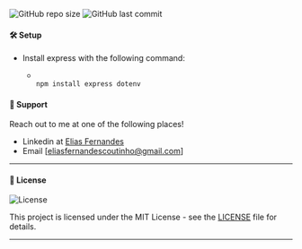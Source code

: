 ![GitHub repo size](https://img.shields.io/github/repo-size/eliasfernandesbr/desafio-boxgroup?color=orange&logo=GitHub)
![GitHub last commit](https://img.shields.io/github/last-commit/eliasfernandesbr/desafio-boxgroup)
<!-- <a href="https://desafio-groupbox.herokuapp.com/" target="_blank">
  <img alt="Made by Elias Fernandes" src="https://img.shields.io/badge/-Deploy Link-blueviolet?logo=Heroku&logoColor=white" />
  </a>
 <a href="https://www.linkedin.com/in/fernandesnetobr/" target="_blank">
  <img alt="Made by Elias Fernandes" src="https://img.shields.io/badge/-Linkedin-blue?logo=LinkedIn&logoColor=white" />
  </a> -->
  
 #### 🛠️ Setup

- Install express with the following command:
  - ```javascript
    
    npm install express dotenv

    ```

#### 📌 Support

Reach out to me at one of the following places!

- Linkedin at [Elias Fernandes](https://www.linkedin.com/in/fernandesnetobr/)
- Email [eliasfernandescoutinho@gmail.com]

---
#### 📝 License

<img alt="License" src="https://img.shields.io/badge/license-MIT-%2304D361?color=rgb(89,101,224)">

This project is licensed under the MIT License - see the [LICENSE](LICENSE) file for details.

---

